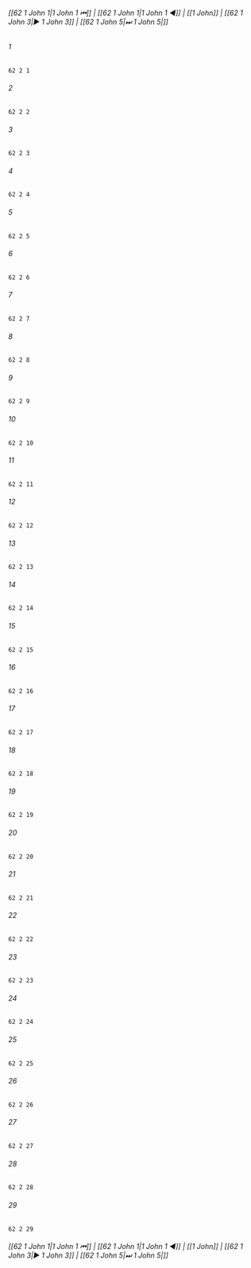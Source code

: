 
###### [[62 1 John 1|1 John 1 ⏮]] | [[62 1 John 1|1 John 1 ◀]] | [[1 John]] | [[62 1 John 3|▶ 1 John 3]] | [[62 1 John 5|⏭ 1 John 5|]]

###### 1
``` verse
62 2 1 
```
###### 2
``` verse
62 2 2 
```
###### 3
``` verse
62 2 3 
```
###### 4
``` verse
62 2 4 
```
###### 5
``` verse
62 2 5 
```
###### 6
``` verse
62 2 6 
```
###### 7
``` verse
62 2 7 
```
###### 8
``` verse
62 2 8 
```
###### 9
``` verse
62 2 9 
```
###### 10
``` verse
62 2 10 
```
###### 11
``` verse
62 2 11 
```
###### 12
``` verse
62 2 12 
```
###### 13
``` verse
62 2 13 
```
###### 14
``` verse
62 2 14 
```
###### 15
``` verse
62 2 15 
```
###### 16
``` verse
62 2 16 
```
###### 17
``` verse
62 2 17 
```
###### 18
``` verse
62 2 18 
```
###### 19
``` verse
62 2 19 
```
###### 20
``` verse
62 2 20 
```
###### 21
``` verse
62 2 21 
```
###### 22
``` verse
62 2 22 
```
###### 23
``` verse
62 2 23 
```
###### 24
``` verse
62 2 24 
```
###### 25
``` verse
62 2 25 
```
###### 26
``` verse
62 2 26 
```
###### 27
``` verse
62 2 27 
```
###### 28
``` verse
62 2 28 
```
###### 29
``` verse
62 2 29 
```

###### [[62 1 John 1|1 John 1 ⏮]] | [[62 1 John 1|1 John 1 ◀]] | [[1 John]] | [[62 1 John 3|▶ 1 John 3]] | [[62 1 John 5|⏭ 1 John 5|]]


